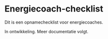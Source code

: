 Energiecoach-checklist
======================

Dit is een opnamechecklist voor energiecoaches.

In ontwikkeling. Meer documentatie volgt.

